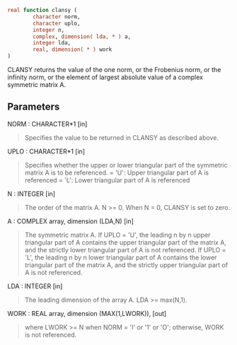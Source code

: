```fortran
real function clansy (
		character norm,
		character uplo,
		integer n,
		complex, dimension( lda, * ) a,
		integer lda,
		real, dimension( * ) work
)
```

CLANSY  returns the value of the one norm,  or the Frobenius norm, or
the  infinity norm,  or the  element of  largest absolute value  of a
complex symmetric matrix A.

## Parameters
NORM : CHARACTER*1 [in]
> Specifies the value to be returned in CLANSY as described
> above.

UPLO : CHARACTER*1 [in]
> Specifies whether the upper or lower triangular part of the
> symmetric matrix A is to be referenced.
> = 'U':  Upper triangular part of A is referenced
> = 'L':  Lower triangular part of A is referenced

N : INTEGER [in]
> The order of the matrix A.  N >= 0.  When N = 0, CLANSY is
> set to zero.

A : COMPLEX array, dimension (LDA,N) [in]
> The symmetric matrix A.  If UPLO = 'U', the leading n by n
> upper triangular part of A contains the upper triangular part
> of the matrix A, and the strictly lower triangular part of A
> is not referenced.  If UPLO = 'L', the leading n by n lower
> triangular part of A contains the lower triangular part of
> the matrix A, and the strictly upper triangular part of A is
> not referenced.

LDA : INTEGER [in]
> The leading dimension of the array A.  LDA >= max(N,1).

WORK : REAL array, dimension (MAX(1,LWORK)), [out]
> where LWORK >= N when NORM = 'I' or '1' or 'O'; otherwise,
> WORK is not referenced.
